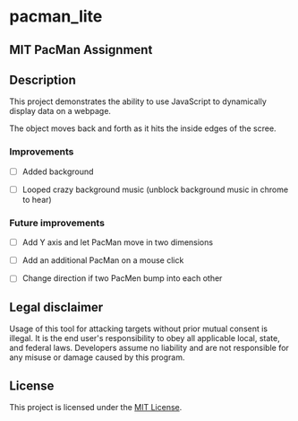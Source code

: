 # pacman_lite
<h2>MIT PacMan Assignment</h2>

## Description
<p>This project demonstrates the ability to use JavaScript to dynamically display data on a webpage.</p>
<p>The object moves back and forth as it hits the inside edges of the scree.<p>
  
### Improvements
- [ ] Added background
- [ ] Looped crazy background music (unblock background music in chrome to hear)

  
### Future improvements
- [ ] Add Y axis and let PacMan move in two dimensions 
- [ ] Add an additional PacMan on a mouse click
- [ ] Change direction if two PacMen bump into each other
 
 
## Legal disclaimer
Usage of this tool for attacking targets without prior mutual consent is illegal. It is the end user's responsibility to obey all applicable local, state, and federal laws. Developers assume no liability and are not responsible for any misuse or damage caused by this program.

## License
This project is licensed under the [MIT License](LICENSE).
